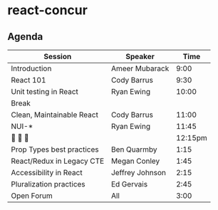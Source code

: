 # react-concur
## Agenda

| Session | Speaker | Time |
| ------- | ------- | ---- |
| Introduction | Ameer Mubarack | 9:00 |
| React 101 | Cody Barrus | 9:30 |
| Unit testing in React | Ryan Ewing | 10:00 |
| Break |  |  |
| Clean, Maintainable React | Cody Barrus | 11:00 |
| NUI-\* | Ryan Ewing | 11:45 |
| 🍔 🍔 🍔 | | 12:15pm |
| Prop Types best practices | Ben Quarmby | 1:15 |
| React/Redux in Legacy CTE | Megan Conley | 1:45 |
| Accessibility in React | Jeffrey Johnson | 2:15 |
| Pluralization practices | Ed Gervais | 2:45 |
| Open Forum | All | 3:00 |

